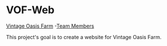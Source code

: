 # VOF-Web

[Vintage Oasis Farm](#vof-web) -[Team Members](#teammembers)

This project's goal is to create a website for Vintage Oasis Farm.
